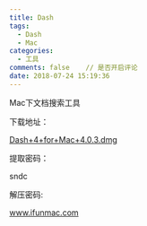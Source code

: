 ```yaml
---
title: Dash
tags:
  - Dash
  - Mac
categories:
  - 工具
comments: false    // 是否开启评论
date: 2018-07-24 15:19:36
---
```


Mac下文档搜索工具

下载地址：

[Dash+4+for+Mac+4.0.3.dmg](https://pan.baidu.com/s/1J5h_HJXtSkqgQnIjstkvyA)

提取密码：

sndc

解压密码:

www.ifunmac.com
